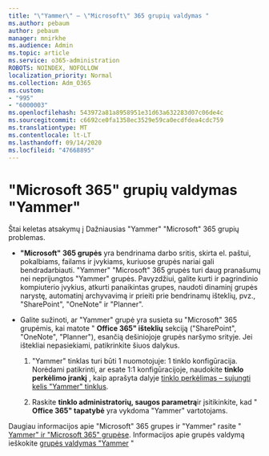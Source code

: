 ```yaml
---
title: "\"Yammer\" – \"Microsoft\" 365 grupių valdymas "
ms.author: pebaum
author: pebaum
manager: mnirkhe
ms.audience: Admin
ms.topic: article
ms.service: o365-administration
ROBOTS: NOINDEX, NOFOLLOW
localization_priority: Normal
ms.collection: Adm_O365
ms.custom:
- "995"
- "6000003"
ms.openlocfilehash: 543972a81a8958951e31d63a632283d07c06de4c
ms.sourcegitcommit: c6692ce0fa1358ec3529e59ca0ecdfdea4cdc759
ms.translationtype: MT
ms.contentlocale: lt-LT
ms.lasthandoff: 09/14/2020
ms.locfileid: "47668895"
---
```

# <a name="manage-microsoft-365-groups-in-yammer"></a>"Microsoft 365" grupių valdymas "Yammer"

Štai keletas atsakymų į Dažniausias "Yammer" "Microsoft" 365 grupių problemas.

* **"Microsoft" 365 grupės** yra bendrinama darbo sritis, skirta el. paštui, pokalbiams, failams ir įvykiams, kuriuose grupės nariai gali bendradarbiauti. "Yammer" "Microsoft" 365 grupės turi daug pranašumų nei neprijungtos "Yammer" grupės. Pavyzdžiui, galite kurti ir pagrindinio kompiuterio įvykius, atkurti panaikintas grupes, naudoti dinaminį grupės narystę, automatinį archyvavimą ir prieiti prie bendrinamų išteklių, pvz., "SharePoint", "OneNote" ir "Planner".

* Galite sužinoti, ar "Yammer" grupė yra susieta su "Microsoft" 365 grupėmis, kai matote " **Office 365" išteklių** sekciją ("SharePoint", "OneNote", "Planner"), esančią dešiniojoje grupės naršymo srityje. Jei ištekliai nepasiekiami, patikrinkite šiuos dalykus.

  1. "Yammer" tinklas turi būti 1 nuomotojuje: 1 tinklo konfigūracija. Norėdami patikrinti, ar esate 1:1 konfigūracijoje, naudokite **tinklo perkėlimo įrankį** , kaip aprašyta dalyje [tinklo perkėlimas – sujungti kelis "Yammer" tinklus](https://docs.microsoft.com/yammer/configure-your-yammer-network/consolidate-multiple-yammer-networks).

  2. Raskite **tinklo administratorių, saugos parametrą**ir įsitikinkite, kad " **Office 365" tapatybė** yra vykdoma "Yammer" vartotojams.

Daugiau informacijos apie "Microsoft" 365 grupes ir "Yammer" rasite " [Yammer" ir "Microsoft 365" grupėse](https://docs.microsoft.com/yammer/manage-yammer-groups/yammer-and-office-365-groups). Informacijos apie grupės valdymą ieškokite [grupės valdymas "Yammer](https://support.office.com/article/Manage-a-group-in-Yammer-6e05c6d6-5548-4c88-89cd-e6757a514ef2) "
